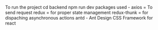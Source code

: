 To run the project 
  cd backend
  npm run dev
packages used -
  axios = To send request 
  redux = for proper state management
  redux-thunk = for dispaching asynchronous actions
  antd - Ant Design CSS Framework for react
    
